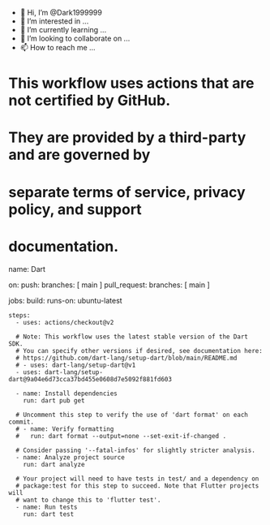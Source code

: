 - 👋 Hi, I’m @Dark1999999
- 👀 I’m interested in ...
- 🌱 I’m currently learning ...
- 💞️ I’m looking to collaborate on ...
- 📫 How to reach me ...

<!---
Dark1999999/Dark1999999 is a ✨ special ✨ repository because its `README.md` (this file) appears on your GitHub profile.
You can click the Preview link to take a look at your changes.
--->
# This workflow uses actions that are not certified by GitHub.
# They are provided by a third-party and are governed by
# separate terms of service, privacy policy, and support
# documentation.

name: Dart

on:
  push:
    branches: [ main ]
  pull_request:
    branches: [ main ]

jobs:
  build:
    runs-on: ubuntu-latest

    steps:
      - uses: actions/checkout@v2

      # Note: This workflow uses the latest stable version of the Dart SDK.
      # You can specify other versions if desired, see documentation here:
      # https://github.com/dart-lang/setup-dart/blob/main/README.md
      # - uses: dart-lang/setup-dart@v1
      - uses: dart-lang/setup-dart@9a04e6d73cca37bd455e0608d7e5092f881fd603

      - name: Install dependencies
        run: dart pub get

      # Uncomment this step to verify the use of 'dart format' on each commit.
      # - name: Verify formatting
      #   run: dart format --output=none --set-exit-if-changed .

      # Consider passing '--fatal-infos' for slightly stricter analysis.
      - name: Analyze project source
        run: dart analyze

      # Your project will need to have tests in test/ and a dependency on
      # package:test for this step to succeed. Note that Flutter projects will
      # want to change this to 'flutter test'.
      - name: Run tests
        run: dart test
